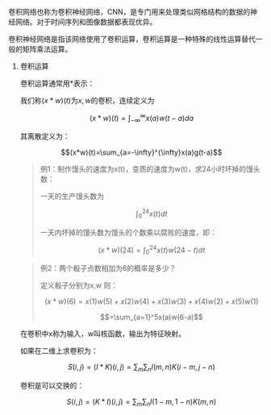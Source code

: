 卷积网络也称为卷积神经网络，CNN，是专门用来处理类似网格结构的数据的神经网络。对于时间序列和图像数据都表现优异。

卷积神经网络是指该网络使用了卷积运算，卷积运算是一种特殊的线性运算替代一般的矩阵乘法运算。

1. 卷积运算

    卷积运算通常用*表示：

    我们称$(x*w)(t)$为$x,w$的卷积，连续定义为

    $$(x*w)(t)=\int_{-\infty}^{\infty}x(a)w(t-a)da$$

    其离散定义为：

    $$(x*w)(t)=\sum_{a=-\infty}^{\infty}x(a)g(t-a)$$

    >例1：制作馒头的速度为x(t)，变质的速度为w(t)，求24小时坏掉的馒头数：
    >
    >一天的生产馒头数为 
    >
    >$$\int_0^{24}x(t)dt$$
    >
    >一天内坏掉的馒头数为馒头的个数乘以腐败的速度，即：
    >
    >$$(x*w)(24)=\int_0^{24}x(t)w(24-t)dt$$

    >例2：两个骰子点数相加为6的概率是多少？
    >
    >定义骰子分别为x,w 则：
    >
    >$$(x*w)(6)=x(1)w(5)+x(2)w(4)+x(3)w(3)+x(4)w(2)+x(5)w(1)$$
    >
    >$$=\sum_{a=1}^5x(a)w(6-a)$$

    在卷积中x称为输入，w叫核函数，输出为特征映射。

    如果在二维上求卷积为：

    $$S(i,j)=(I*K)(i,j)=\sum_m\sum_nI(m,n)K(i-m,j-n)$$

    卷积是可以交换的：

    $$S(i,j)=(K*I)(i,j)=\sum_m\sum_nI(1-m,1-n)K(m,n)$$




